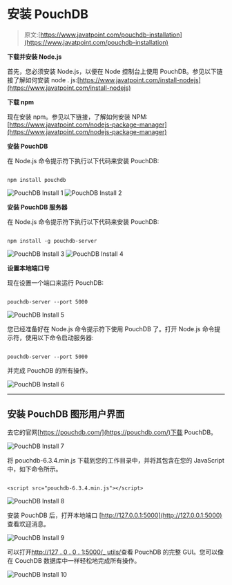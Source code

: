 # 安装 PouchDB

> 原文:[https://www.javatpoint.com/pouchdb-installation](https://www.javatpoint.com/pouchdb-installation)

**下载并安装 Node.js**

首先，您必须安装 Node.js，以便在 Node 控制台上使用 PouchDB。参见以下链接了解如何安装 node . js:[https://www.javatpoint.com/install-nodejs](https://www.javatpoint.com/install-nodejs)

**下载 npm**

现在安装 npm。参见以下链接，了解如何安装 NPM:[https://www.javatpoint.com/nodejs-package-manager](https://www.javatpoint.com/nodejs-package-manager)

**安装 PouchDB**

在 Node.js 命令提示符下执行以下代码来安装 PouchDB:

```

npm install pouchdb

```

![PouchDB Install 1](../Images/bb22bc5f56493441634f4b956156f049.png)
![PouchDB Install 2](../Images/e2119cb5384a795502cc20e7c70267a9.png)

**安装 PouchDB 服务器**

在 Node.js 命令提示符下执行以下代码来安装 PouchDB:

```

npm install -g pouchdb-server

```

![PouchDB Install 3](../Images/74ebbcfece21e818d463d4f51407756c.png)
![PouchDB Install 4](../Images/06af35317b7554b22a258ca315d50e91.png)

**设置本地端口号**

现在设置一个端口来运行 PouchDB:

```

pouchdb-server --port 5000 

```

![PouchDB Install 5](../Images/42f86b70b00f61dca0b909cda7436403.png)

您已经准备好在 Node.js 命令提示符下使用 PouchDB 了。打开 Node.js 命令提示符，使用以下命令启动服务器:

```

pouchdb-server --port 5000 

```

并完成 PouchDB 的所有操作。

![PouchDB Install 6](../Images/8db9b9149f5fa675d5302cee1fcac56e.png)

* * *

## 安装 PouchDB 图形用户界面

去它的官网[https://pouchdb.com/](https://pouchdb.com/)下载 PouchDB。

![PouchDB Install 7](../Images/430f86f5c362614a8025714c1878f713.png)

将 pouchdb-6.3.4.min.js 下载到您的工作目录中，并将其包含在您的 JavaScript 中，如下命令所示。

```

<script src="pouchdb-6.3.4.min.js"></script> 

```

![PouchDB Install 8](../Images/fc58142cf1d516138b82ad03415515b0.png)

安装 PouchDB 后，打开本地端口 [http://127.0.0.1:5000](http://127.0.0.1:5000) 查看欢迎消息。

![PouchDB Install 9](../Images/6b8988f4c88310b0b4342ca5aed8e223.png)

可以打开[http://127 . 0 . 0 . 1:5000/_ utils/](http://127.0.0.1:5000/_utils/)查看 PouchDB 的完整 GUI。您可以像在 CouchDB 数据库中一样轻松地完成所有操作。

![PouchDB Install 10](../Images/75eeacbf973ec107944aca521f6d9295.png)